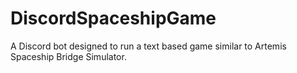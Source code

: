 # DiscordSpaceshipGame
A Discord bot designed to run a text based game similar to Artemis Spaceship Bridge Simulator.
